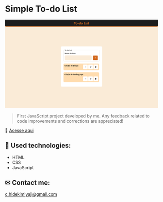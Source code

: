 # Simple To-do List

![preview](preview.png)

> First JavaScript project developed by me. Any feedback related to code improvements and corrections are appreciated!

🔗 [Acesse aqui](https://caiomiyaji.github.io/todo-list-simple/)

## 🔧 Used technologies:

- HTML
- CSS
- JavaScript

## ✉ Contact me:

c.hidekimiyaji@gmail.com